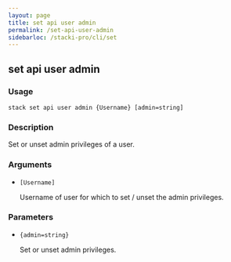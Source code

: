 ```yaml
---
layout: page
title: set api user admin
permalink: /set-api-user-admin
sidebarloc: /stacki-pro/cli/set
---
```


## set api user admin

### Usage

`stack set api user admin {Username} [admin=string]`

### Description

Set or unset admin privileges of a user.

### Arguments

* `[Username]`

   Username of user for which to set / unset
	the admin privileges.


### Parameters
* `{admin=string}`

   Set or unset admin privileges.



